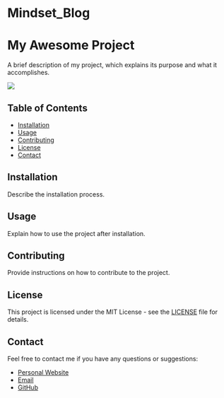 # Mindset_Blog
# My Awesome Project

A brief description of my project, which explains its purpose and what it accomplishes.

![](https://raw.githubusercontent.com/username/repository-name/master/assets/images/screenshot.png)

## Table of Contents

- [Installation](#installation)
- [Usage](#usage)
- [Contributing](#contributing)
- [License](#license)
- [Contact](#contact)

## Installation

Describe the installation process.

## Usage

Explain how to use the project after installation.

## Contributing

Provide instructions on how to contribute to the project.

## License

This project is licensed under the MIT License - see the [LICENSE](LICENSE) file for details.

## Contact

Feel free to contact me if you have any questions or suggestions:

- [Personal Website](https://www.example.com)
- [Email](mailto:email@example.com)
- [GitHub](https://github.com/username)
